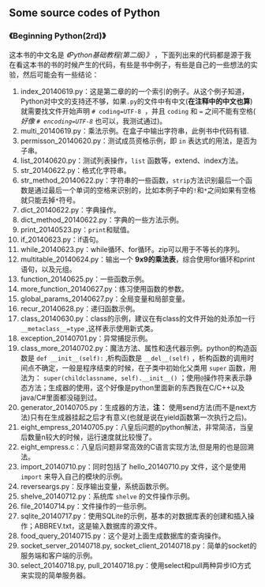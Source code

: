 ## Some source codes of Python ##

### 《Beginning Python(2rd)》 ###

这本书的中文名是 *《Python基础教程(第二版)》* ，下面列出来的代码都是源于我在看这本书的书的时候产生的代码，有些是书中例子，有些是自己的一些想法的实验，然后可能会有一些结论：

1. index_20140619.py：这是第二章的的一个索引的例子。从这个例子知道，Python对中文的支持还不够，如果`.py`的文件中有中文(**在注释中的中文也算**)就需要找文件开始声明 `# coding=UTF-8 `，并且 `coding` 和 `=` 之间不能有空格( *好像 `# encoding=UTF-8`* 也可以，我测试通过)。
2. multi_20140619.py：乘法示例。在盒子中输出字符串，此例书中代码有错.
3. permisson_20140620.py：测试成员资格示例，即 `in` 表达式的用法，是否为子串。
4. list_20140620.py：测试列表操作，`list` 函数等，extend、index方法。
5. str_20140622.py：格式化字符串。
6. str_method_20140622.py：字符串的一些函数，`strip`方法识别最后一个函数是通过最后一个单词的空格来识别的，比如本例子中的`!`和`*`之间如果有空格就只能去掉`*`符号。
7. dict_20140622.py：字典操作。
8. dict_method_20140622.py：字典的一些方法示例。
9. print_20140523.py：`print`和赋值。
10. if_20140623.py：if语句。
11. while_20140623.py：while循环、for循环。zip可以用于不等长的序列。
12. multitable_20140624.py：输出一个 **9x9的乘法表**，综合使用for循环和print语句，以及元组。
13. function_20140625.py：一些函数示例。
14. more_function_20140627.py：练习使用函数的参数。
15. global_params_20140627.py：全局变量和局部变量。
16. recur_20140628.py：递归函数示例。
17. class_20140630.py：class的示例，建议在有class的文件开始的处添加一行 `__metaclass__=type` ,这样表示使用新式类。
18. exception_20140701.py：异常捕捉示例。
19. class_more_20140702.py：魔法方法、属性和迭代器示例。python的构造函数是 `def __init__(self):` ,析构函数是 `__del__(self)` ，析构函数的调用时间点不确定，一般是程序结束的时候，在子类中初始化父类用 `super` 函数，用法为： `super(childclassname, self).__init__()` ；使用`@`操作符来表示静态方法；生成器的使用，这个好像是python里面新的东西我在C/C++以及java/C#里面都没碰到过。
20. generator_20140705.py：生成器的方法，**注：** 使用send方法(而不是next方法)只有在生成器挂起之后才有意义(也就是说在yield函数第一次执行之后)。
21. eight_empress_20140705.py：八皇后问题的python解法，非常简洁，当皇后数量n较大的时候，运行速度就比较慢了。
22. eight_empress.c：八皇后问题非常高效的C语言实现方法,但是用的也是回溯法。
23. import_20140710.py：同时包括了 hello_20140710.py 文件，这个是使用 `import` 来导入自己的模块的示例。
24. reverseargs.py：反序输出变量，系统函数示例。
25. shelve_20140712.py：系统库 `shelve` 的文件操作示例。
26. file_20140714.py：文件操作的一些示例。
27. sqlite_20140717.py：使用SQLite的示例，基本的对数据库表的创建和插入操作；ABBREV.txt，这是输入数据库的源文件。
28. food_query_20140715.py：这个是对上面生成数据库的查询操作。
29. socket_server_20140718.py, socket_client_20140718.py：简单的socket的服务端和客户端的示例。
30. select_20140718.py, pull_20140718.py：使用select和pull两种异步IO方式来实现的简单服务器。
